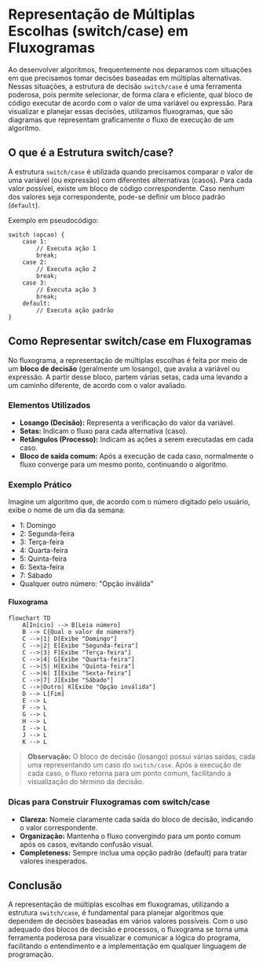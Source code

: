 # Representação de Múltiplas Escolhas (switch/case) em Fluxogramas

Ao desenvolver algoritmos, frequentemente nos deparamos com situações em que precisamos tomar decisões baseadas em múltiplas alternativas. Nessas situações, a estrutura de decisão `switch/case` é uma ferramenta poderosa, pois permite selecionar, de forma clara e eficiente, qual bloco de código executar de acordo com o valor de uma variável ou expressão. Para visualizar e planejar essas decisões, utilizamos fluxogramas, que são diagramas que representam graficamente o fluxo de execução de um algoritmo.

## O que é a Estrutura switch/case?

A estrutura `switch/case` é utilizada quando precisamos comparar o valor de uma variável (ou expressão) com diferentes alternativas (casos). Para cada valor possível, existe um bloco de código correspondente. Caso nenhum dos valores seja correspondente, pode-se definir um bloco padrão (`default`).

Exemplo em pseudocódigo:
```plaintext
switch (opcao) {
    case 1:
        // Executa ação 1
        break;
    case 2:
        // Executa ação 2
        break;
    case 3:
        // Executa ação 3
        break;
    default:
        // Executa ação padrão
}
```

## Como Representar switch/case em Fluxogramas

No fluxograma, a representação de múltiplas escolhas é feita por meio de um **bloco de decisão** (geralmente um losango), que avalia a variável ou expressão. A partir desse bloco, partem várias setas, cada uma levando a um caminho diferente, de acordo com o valor avaliado.

### Elementos Utilizados

- **Losango (Decisão):** Representa a verificação do valor da variável.
- **Setas:** Indicam o fluxo para cada alternativa (caso).
- **Retângulos (Processo):** Indicam as ações a serem executadas em cada caso.
- **Bloco de saída comum:** Após a execução de cada caso, normalmente o fluxo converge para um mesmo ponto, continuando o algoritmo.

### Exemplo Prático

Imagine um algoritmo que, de acordo com o número digitado pelo usuário, exibe o nome de um dia da semana:

- 1: Domingo
- 2: Segunda-feira
- 3: Terça-feira
- 4: Quarta-feira
- 5: Quinta-feira
- 6: Sexta-feira
- 7: Sábado
- Qualquer outro número: "Opção inválida"

#### Fluxograma

```mermaid
flowchart TD
    A[Início] --> B[Leia número]
    B --> C{Qual o valor de número?}
    C -->|1| D[Exibe "Domingo"]
    C -->|2| E[Exibe "Segunda-feira"]
    C -->|3| F[Exibe "Terça-feira"]
    C -->|4| G[Exibe "Quarta-feira"]
    C -->|5| H[Exibe "Quinta-feira"]
    C -->|6| I[Exibe "Sexta-feira"]
    C -->|7| J[Exibe "Sábado"]
    C -->|Outro| K[Exibe "Opção inválida"]
    D --> L[Fim]
    E --> L
    F --> L
    G --> L
    H --> L
    I --> L
    J --> L
    K --> L
```

> **Observação:** O bloco de decisão (losango) possui várias saídas, cada uma representando um caso do `switch/case`. Após a execução de cada caso, o fluxo retorna para um ponto comum, facilitando a visualização do término da decisão.

### Dicas para Construir Fluxogramas com switch/case

- **Clareza:** Nomeie claramente cada saída do bloco de decisão, indicando o valor correspondente.
- **Organização:** Mantenha o fluxo convergindo para um ponto comum após os casos, evitando confusão visual.
- **Completeness:** Sempre inclua uma opção padrão (default) para tratar valores inesperados.

## Conclusão

A representação de múltiplas escolhas em fluxogramas, utilizando a estrutura `switch/case`, é fundamental para planejar algoritmos que dependem de decisões baseadas em vários valores possíveis. Com o uso adequado dos blocos de decisão e processos, o fluxograma se torna uma ferramenta poderosa para visualizar e comunicar a lógica do programa, facilitando o entendimento e a implementação em qualquer linguagem de programação.